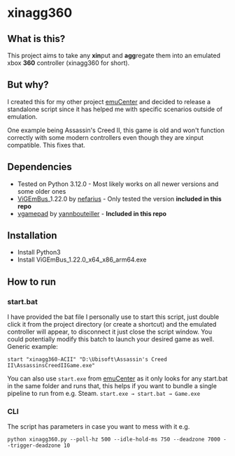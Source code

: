 # xinagg360

## What is this?
This project aims to take any **xin**put and **agg**regate them into an emulated xbox **360** controller (xinagg360 for short).


## But why?
I created this for my other project [emuCenter](https://github.com/Maxsafer/emuCenter) and decided to release a standalone script since it has helped me with specific scenarios outside of emulation.

One example being Assassin's Creed II, this game is old and won't function correctly with some modern controllers even though they are xinput compatible. This fixes that.

## Dependencies
- Tested on Python 3.12.0 - Most likely works on all newer versions and some older ones
- [ViGEmBus](https://github.com/nefarius/ViGEmBus)_1.22.0 by [nefarius](https://github.com/nefarius) - Only tested the version **included in this repo**
- [vgamepad](https://github.com/yannbouteiller/vgamepad) by [yannbouteiller](https://github.com/yannbouteiller) - **Included in this repo**

## Installation
- Install Python3
- Install ViGEmBus_1.22.0_x64_x86_arm64.exe

## How to run
### start.bat
I have provided the bat file I personally use to start this script, just double click it from the project directory (or create a shortcut) and the emulated controller will appear, to disconnect it just close the script window. You could potentially modify this batch to launch your desired game as well. Generic example:
```
start "xinagg360-ACII" "D:\Ubisoft\Assassin's Creed II\AssassinsCreedIIGame.exe"
```
You can also use ```start.exe``` from [emuCenter](https://github.com/Maxsafer/emuCenter) as it only looks for any start.bat in the same folder and runs that, this helps if you want to bundle a single pipeline to run from e.g. Steam. ```start.exe → start.bat → Game.exe```

### CLI
The script has parameters in case you want to mess with it e.g.
```
python xinagg360.py --poll-hz 500 --idle-hold-ms 750 --deadzone 7000 --trigger-deadzone 10
```